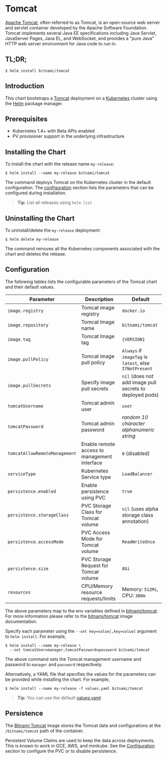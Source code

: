 # Tomcat

[Apache Tomcat](http://tomcat.apache.org/), often referred to as Tomcat, is an open-source web server and servlet container developed by the Apache Software Foundation. Tomcat implements several Java EE specifications including Java Servlet, JavaServer Pages, Java EL, and WebSocket, and provides a "pure Java" HTTP web server environment for Java code to run in.

## TL;DR;

```console
$ helm install bitnami/tomcat
```

## Introduction

This chart bootstraps a [Tomcat](https://github.com/bitnami/bitnami-docker-tomcat) deployment on a [Kubernetes](http://kubernetes.io) cluster using the [Helm](https://helm.sh) package manager.

## Prerequisites

- Kubernetes 1.4+ with Beta APIs enabled
- PV provisioner support in the underlying infrastructure

## Installing the Chart

To install the chart with the release name `my-release`:

```console
$ helm install --name my-release bitnami/tomcat
```

The command deploys Tomcat on the Kubernetes cluster in the default configuration. The [configuration](#configuration) section lists the parameters that can be configured during installation.

> **Tip**: List all releases using `helm list`

## Uninstalling the Chart

To uninstall/delete the `my-release` deployment:

```console
$ helm delete my-release
```

The command removes all the Kubernetes components associated with the chart and deletes the release.

## Configuration

The following tables lists the configurable parameters of the Tomcat chart and their default values.

|           Parameter           |                 Description                  |                           Default                         |
|-------------------------------|----------------------------------------------|---------------------------------------------------------- |
| `image.registry`              | Tomcat image registry                        | `docker.io`                                               |
| `image.repository`            | Tomcat Image name                            | `bitnami/tomcat`                                          |
| `image.tag`                   | Tomcat Image tag                             | `{VERSION}`                                               |
| `image.pullPolicy`            | Tomcat image pull policy                     | `Always` if `imageTag` is `latest`, else `IfNotPresent`   |
| `image.pullSecrets`           | Specify image pull secrets                   | `nil` (does not add image pull secrets to deployed pods)  |
| `tomcatUsername`              | Tomcat admin user                            | `user`                                                    |
| `tomcatPassword`              | Tomcat admin password                        | _random 10 character alphanumeric string_                 |
| `tomcatAllowRemoteManagement` | Enable remote access to management interface | `0` (disabled)                                            |
| `serviceType`                 | Kubernetes Service type                      | `LoadBalancer`                                            |
| `persistence.enabled`         | Enable persistence using PVC                 | `true`                                                    |
| `persistence.storageClass`    | PVC Storage Class for Tomcat volume          | `nil` (uses alpha storage class annotation)               |
| `persistence.accessMode`      | PVC Access Mode for Tomcat volume            | `ReadWriteOnce`                                           |
| `persistence.size`            | PVC Storage Request for Tomcat volume        | `8Gi`                                                     |
| `resources`                   | CPU/Memory resource requests/limits          | Memory: `512Mi`, CPU: `300m`                              |

The above parameters map to the env variables defined in [bitnami/tomcat](http://github.com/bitnami/bitnami-docker-tomcat). For more information please refer to the [bitnami/tomcat](http://github.com/bitnami/bitnami-docker-tomcat) image documentation.

Specify each parameter using the `--set key=value[,key=value]` argument to `helm install`. For example,

```console
$ helm install --name my-release \
  --set tomcatUser=manager,tomcatPassword=password bitnami/tomcat
```

The above command sets the Tomcat management username and password to `manager` and `password` respectively.

Alternatively, a YAML file that specifies the values for the parameters can be provided while installing the chart. For example,

```console
$ helm install --name my-release -f values.yaml bitnami/tomcat
```

> **Tip**: You can use the default [values.yaml](values.yaml)

## Persistence

The [Bitnami Tomcat](https://github.com/bitnami/bitnami-docker-tomcat) image stores the Tomcat data and configurations at the `/bitnami/tomcat` path of the container.

Persistent Volume Claims are used to keep the data across deployments. This is known to work in GCE, AWS, and minikube.
See the [Configuration](#configuration) section to configure the PVC or to disable persistence.
